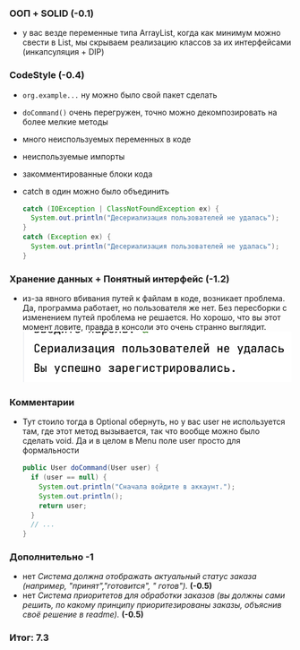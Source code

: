 ### ООП + SOLID (-0.1)

- у вас везде переменные типа ArrayList, когда как минимум можно свести в List, мы скрываем
  реализацию классов за их интерфейсами (инкапсуляция + DIP)

### CodeStyle (-0.4)

- `org.example...` ну можно было свой пакет сделать
- `doCommand()` очень перегружен, точно можно декомпозировать на более мелкие методы
- много неиспользуемых переменных в коде
- неиспользуемые импорты
- закомментированные блоки кода
- catch в один можно было объединить

  ```java
  catch (IOException | ClassNotFoundException ex) {
    System.out.println("Десериализация пользователей не удалась");
  }
  catch (Exception ex) {
    System.out.println("Десериализация пользователей не удалась");
  }
  ```

### Хранение данных + Понятный интерфейс (-1.2)

- из-за явного вбивания путей к файлам в коде, возникает проблема. Да, программа работает, но
  пользователя же нет. Без пересборки с изменением путей проблема не решается. Но хорошо, что вы
  этот момент ловите, правда в консоли это очень странно выглядит.
  ![Tyan_Pavel_FileError.png](img%2FTyan_Pavel_FileError.png)

### Комментарии

- Тут стоило тогда в Optional обернуть, но у вас user не используется там, где этот метод
  вызывается, так что вообще можно было сделать void. Да и в целом в Menu поле
  user просто для формальности
  ```java
  public User doCommand(User user) {
    if (user == null) {
      System.out.println("Сначала войдите в аккаунт.");
      System.out.println();
      return user;
    }
    // ...
  }
    ```

### Дополнительно -1

- нет *Система должна отображать актуальный статус заказа (например, "принят","готовится", "
  готов").* **(-0.5)**
- нет *Система приоритетов для обработки заказов (вы должны сами решить, по какому принципу
  приоритезированы заказы, объяснив своё решение в readme).* **(-0.5)**

### Итог: 7.3
